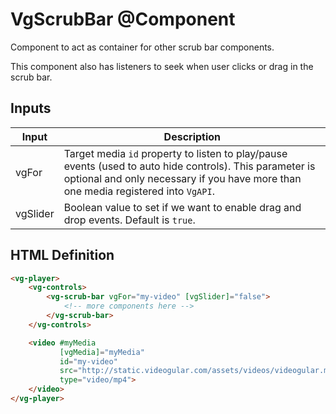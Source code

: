 # VgScrubBar @Component

Component to act as container for other scrub bar components.

This component also has listeners to seek when user clicks or drag in the scrub bar.

## Inputs

| Input | Description |
|--- |--- |
| vgFor | Target media `id` property to listen to play/pause events (used to auto hide controls). This parameter is optional and only necessary if you have more than one media registered into `VgAPI`. |
| vgSlider | Boolean value to set if we want to enable drag and drop events. Default is `true`. |

## HTML Definition

```html
<vg-player>
    <vg-controls>
        <vg-scrub-bar vgFor="my-video" [vgSlider]="false">
            <!-- more components here -->
        </vg-scrub-bar>
    </vg-controls>

    <video #myMedia
           [vgMedia]="myMedia"
           id="my-video"
           src="http://static.videogular.com/assets/videos/videogular.mp4"
           type="video/mp4">
    </video>
</vg-player>
```
